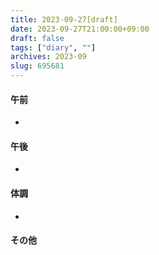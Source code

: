 ```yaml
---
title: 2023-09-27[draft]
date: 2023-09-27T21:00:00+09:00
draft: false
tags: ["diary", ""]
archives: 2023-09
slug: 695681
---
```

#### 午前
- 
#### 午後
- 
#### 体調
- 
#### その他